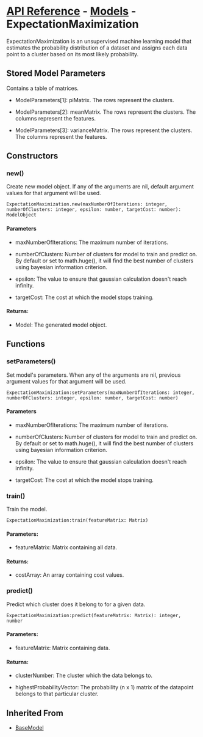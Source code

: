 # [API Reference](../../API.md) - [Models](../Models.md) - ExpectationMaximization

ExpectationMaximization is an unsupervised machine learning model that estimates the probability distribution of a dataset and assigns each data point to a cluster based on its most likely probability.

## Stored Model Parameters

Contains a table of matrices.  

* ModelParameters[1]: piMatrix. The rows represent the clusters.

* ModelParameters[2]: meanMatrix. The rows represent the clusters. The columns represent the features.

* ModelParameters[3]: varianceMatrix. The rows represent the clusters. The columns represent the features.

## Constructors

### new()

Create new model object. If any of the arguments are nil, default argument values for that argument will be used.

```
ExpectationMaximization.new(maxNumberOfIterations: integer, numberOfClusters: integer, epsilon: number, targetCost: number): ModelObject
```
#### Parameters

* maxNumberOfIterations: The maximum number of iterations.

* numberOfClusters: Number of clusters for model to train and predict on. By default or set to math.huge(), it will find the best number of clusters using bayesian information criterion.

* epsilon: The value to ensure that gaussian calculation doesn't reach infinity.

* targetCost: The cost at which the model stops training.

#### Returns:

* Model: The generated model object.

## Functions

### setParameters()

Set model's parameters. When any of the arguments are nil, previous argument values for that argument will be used. 

```
ExpectationMaximization:setParameters(maxNumberOfIterations: integer, numberOfClusters: integer, epsilon: number, targetCost: number)
```

#### Parameters

* maxNumberOfIterations: The maximum number of iterations. 

* numberOfClusters: Number of clusters for model to train and predict on. By default or set to math.huge(), it will find the best number of clusters using bayesian information criterion.

* epsilon: The value to ensure that gaussian calculation doesn't reach infinity.

* targetCost: The cost at which the model stops training.

### train()

Train the model.

```
ExpectationMaximization:train(featureMatrix: Matrix)
```

#### Parameters:

* featureMatrix: Matrix containing all data.

#### Returns:

* costArray: An array containing cost values.

### predict()

Predict which cluster does it belong to for a given data.

```
ExpectationMaximization:predict(featureMatrix: Matrix): integer, number
```

#### Parameters:

* featureMatrix: Matrix containing data.

#### Returns:

* clusterNumber: The cluster which the data belongs to.

* highestProbabilityVector: The probability (n x 1) matrix of the datapoint belongs to that particular cluster.

## Inherited From

* [BaseModel](BaseModel.md)
